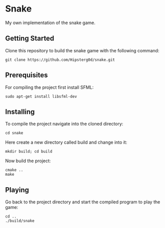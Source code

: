 # Snake

My own implementation of the snake game.

## Getting Started

Clone this repository to build the snake game with the following command:
```
git clone https://github.com/Hipsterg0d/snake.git
```

## Prerequisites

For compiling the project first install SFML:
```
sudo apt-get install libsfml-dev
```

## Installing

To compile the project navigate into the cloned directory:
```
cd snake
```
Here create a new directory called build and change into it:
```
mkdir build; cd build
```
Now build the project:
```
cmake ..
make
```

## Playing

Go back to the project directory and start the compiled program to play the game:
```
cd ..
./build/snake
```
